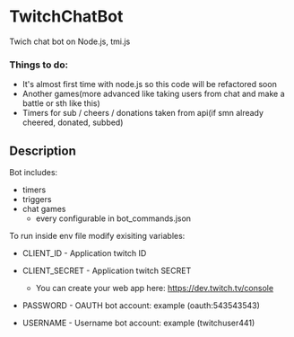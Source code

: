 # TwitchChatBot

Twich chat bot on Node.js, tmi.js

### Things to do:
 * It's almost first time with node.js so this code will be refactored soon
 * Another games(more advanced like taking users from chat and make a battle or sth like this)
 * Timers for sub / cheers / donations taken from api(if smn already cheered, donated, subbed)
## Description
Bot includes:
* timers
* triggers
* chat games
  * every configurable in bot_commands.json

To run inside env file modify exisiting variables:

* CLIENT_ID - Application twitch ID
* CLIENT_SECRET - Application twitch SECRET
  * You can create your web app here: https://dev.twitch.tv/console

* PASSWORD - OAUTH bot account: example (oauth:543543543)
* USERNAME - Username bot account: example (twitchuser441) 

